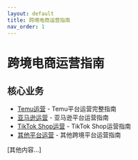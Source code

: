 ```yaml
---
layout: default
title: 跨境电商运营指南
nav_order: 1
---
```


# 跨境电商运营指南

## 核心业务
- [Temu运营](core/temu/) - Temu平台运营完整指南
- [亚马逊运营](core/amazon/) - 亚马逊平台运营指南
- [TikTok Shop运营](core/tiktok/) - TikTok Shop运营指南
- [其他平台运营](core/others/) - 其他跨境平台运营指南

[其他内容...] 